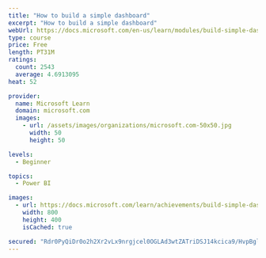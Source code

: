 ```yaml
---
title: "How to build a simple dashboard"
excerpt: "How to build a simple dashboard"
webUrl: https://docs.microsoft.com/en-us/learn/modules/build-simple-dashboard/
type: course
price: Free
length: PT31M
ratings:
  count: 2543
  average: 4.6913095
heat: 52

provider:
  name: Microsoft Learn
  domain: microsoft.com
  images:
    - url: /assets/images/organizations/microsoft.com-50x50.jpg
      width: 50
      height: 50

levels:
  - Beginner

topics:
  - Power BI

images:
  - url: https://docs.microsoft.com/learn/achievements/build-simple-dashboard-social.png
    width: 800
    height: 400
    isCached: true

secured: "Rdr0PyQiDr0o2h2Xr2vLx9nrgjcel0OGLAd3wtZATriDSJ14kcica9/HvpBglbR6iisQ/0RUkHk5wPC779VeQ0LVQsPYlsAXv7H2iBzIH1xpaACuuAuwfmdtBI/bbMwoT+INc70+E88l4ERM59JUknCIabqZfuYEEq8942o0GDtKyFWmJT0jMqsglN5YJkQP5OStZVHhNvvq4j+2NFMTw5gSEm+uTii3nxFoJxnlY2W1sEZisPaJsEYmUrE5bZWWdebtSpAszG7kRK6P5j4jdUs5T9TLQ46F1azA8DNnP5je41YNkKba+YuaEYNPVW/HAQ5X/+4wgBotx6Iphwa2PkHi+0pCljbCtAICCoS8UZeUMx7TLKSMFypdTuRl55whlmFAKslTUbOGllDozki8erxEbiMSSnW3iDT7S1Npc48=;oUBRy+Jto8pPSsdxL8qbPQ=="
---
```


